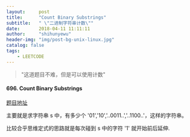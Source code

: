 ```yaml
---
layout:     post
title:      "Count Binary Substrings"
subtitle:   " \"二进制字符串计数\""
date:       2018-04-11 11:11:11
author:     "shihunyewu"
header-img: "img/post-bg-unix-linux.jpg"
catalog: false
tags:
    - LEETCODE
---
```


> "这道题目不难，但是可以使用计数"

#### 696. Count Binary Substrings
[题目地址](https://leetcode.com/problems/count-binary-substrings/description/)

主要就是求字符串 s 中，有多少个 '01','10','..0011..','..1100..'，这样的字符串。

比较合乎思维定式的思路就是每次碰到 s 中的字符 '1' 就开始前后延伸.



